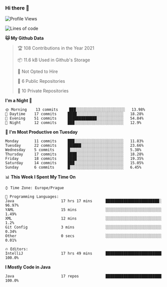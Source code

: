 ### Hi there 👋

<!--START_SECTION:waka-->
![Profile Views](http://img.shields.io/badge/Profile%20Views-6-blue)

![Lines of code](https://img.shields.io/badge/From%20Hello%20World%20I%27ve%20Written-46663%20lines%20of%20code-blue)

**🐱 My Github Data** 

> 🏆 108 Contributions in the Year 2021
 > 
> 📦 11.6 kB Used in Github's Storage 
 > 
> 🚫 Not Opted to Hire
 > 
> 📜 6 Public Repositories 
 > 
> 🔑 10 Private Repositories  
 > 
**I'm a Night 🦉** 

```text
🌞 Morning    13 commits     ███░░░░░░░░░░░░░░░░░░░░░░   13.98% 
🌆 Daytime    17 commits     ████░░░░░░░░░░░░░░░░░░░░░   18.28% 
🌃 Evening    51 commits     █████████████░░░░░░░░░░░░   54.84% 
🌙 Night      12 commits     ███░░░░░░░░░░░░░░░░░░░░░░   12.9%

```
📅 **I'm Most Productive on Tuesday** 

```text
Monday       11 commits     ███░░░░░░░░░░░░░░░░░░░░░░   11.83% 
Tuesday      22 commits     ██████░░░░░░░░░░░░░░░░░░░   23.66% 
Wednesday    5 commits      █░░░░░░░░░░░░░░░░░░░░░░░░   5.38% 
Thursday     17 commits     ████░░░░░░░░░░░░░░░░░░░░░   18.28% 
Friday       18 commits     ████░░░░░░░░░░░░░░░░░░░░░   19.35% 
Saturday     14 commits     ███░░░░░░░░░░░░░░░░░░░░░░   15.05% 
Sunday       6 commits      █░░░░░░░░░░░░░░░░░░░░░░░░   6.45%

```


📊 **This Week I Spent My Time On** 

```text
⌚︎ Time Zone: Europe/Prague

💬 Programming Languages: 
Java                     17 hrs 17 mins      ████████████████████████░   96.97% 
YAML                     15 mins             ░░░░░░░░░░░░░░░░░░░░░░░░░   1.49% 
XML                      12 mins             ░░░░░░░░░░░░░░░░░░░░░░░░░   1.2% 
Git Config               3 mins              ░░░░░░░░░░░░░░░░░░░░░░░░░   0.34% 
Other                    0 secs              ░░░░░░░░░░░░░░░░░░░░░░░░░   0.01%

🔥 Editors: 
IntelliJ                 17 hrs 49 mins      █████████████████████████   100.0%

```

**I Mostly Code in Java** 

```text
Java                     17 repos            █████████████████████████   100.0%

```



<!--END_SECTION:waka-->
